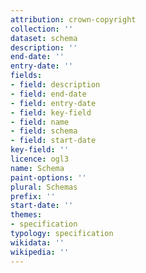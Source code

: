 ```yaml
---
attribution: crown-copyright
collection: ''
dataset: schema
description: ''
end-date: ''
entry-date: ''
fields:
- field: description
- field: end-date
- field: entry-date
- field: key-field
- field: name
- field: schema
- field: start-date
key-field: ''
licence: ogl3
name: Schema
paint-options: ''
plural: Schemas
prefix: ''
start-date: ''
themes:
- specification
typology: specification
wikidata: ''
wikipedia: ''
---
```

